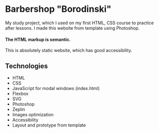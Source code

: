 # Barbershop "Borodinski"

My study project, which I used on my first HTML, CSS course to practice after lessons. I made this website from template using Photoshop.
#### The HTML markup is semantic.
This is absolutely static website, which has good accessibility.
## Technologies
- HTML
- CSS
- JavaScript for modal windows (index.html)
- Flexbox
- SVG
- Photoshop
- Zeplin
- Images optimization
- Accessibility
- Layout and prototype from template
